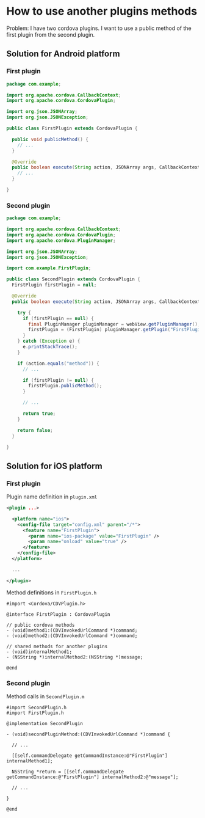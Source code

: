 # How to use another plugins methods

Problem: I have two cordova plugins. I want to use a public method of the first plugin from the second plugin.

## Solution for Android platform

### First plugin

```java
package com.example;

import org.apache.cordova.CallbackContext;
import org.apache.cordova.CordovaPlugin;

import org.json.JSONArray;
import org.json.JSONException;

public class FirstPlugin extends CordovaPlugin {

  public void publicMethod() {
    // ...
  }

  @Override
  public boolean execute(String action, JSONArray args, CallbackContext callbackContext) throws JSONException {
    // ...
  }

}
```

### Second plugin


```java
package com.example;

import org.apache.cordova.CallbackContext;
import org.apache.cordova.CordovaPlugin;
import org.apache.cordova.PluginManager;

import org.json.JSONArray;
import org.json.JSONException;

import com.example.FirstPlugin;

public class SecondPlugin extends CordovaPlugin {
  FirstPlugin firstPlugin = null;

  @Override
  public boolean execute(String action, JSONArray args, CallbackContext callbackContext) throws JSONException {

    try {
      if (firstPlugin == null) {
        final PluginManager pluginManager = webView.getPluginManager();
        firstPlugin = (FirstPlugin) pluginManager.getPlugin("FirstPlugin");
      }
    } catch (Exception e) {
      e.printStackTrace();
    }

    if (action.equals("method")) {
      // ...

      if (firstPlugin != null) {
        firstPlugin.publicMethod();
      }

      // ...

      return true;
    }

    return false;
  }

}
```

## Solution for iOS platform

### First plugin

Plugin name definition in `plugin.xml`

```xml
<plugin ...>

  <platform name="ios">
    <config-file target="config.xml" parent="/*">
      <feature name="FirstPlugin">
        <param name="ios-package" value="FirstPlugin" />
        <param name="onload" value="true" />
      </feature>
    </config-file>
  </platform>

  ...

</plugin>
```

Method definitions in `FirstPlugin.h`

```objc
#import <Cordova/CDVPlugin.h>

@interface FirstPlugin : CordovaPlugin

// public cordova methods
- (void)method1:(CDVInvokedUrlCommand *)command;
- (void)method2:(CDVInvokedUrlCommand *)command;

// shared methods for another plugins
- (void)internalMethod1;
- (NSString *)internalMethod2:(NSString *)message;

@end
```

### Second plugin

Method calls in `SecondPlugin.m`

```objc
#import SecondPlugin.h
#import FirstPlugin.h

@implementation SecondPlugin

- (void)secondPluginMethod:(CDVInvokedUrlCommand *)command {

  // ...

  [[self.commandDelegate getCommandInstance:@"FirstPlugin"] internalMethod1];

  NSString *return = [[self.commandDelegate getCommandInstance:@"FirstPlugin"] internalMethod2:@"message"];

  // ...

}

@end

```
